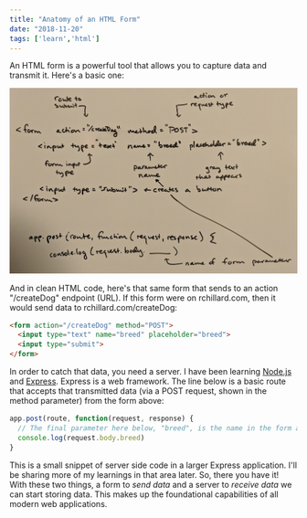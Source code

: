 ```yaml
---
title: "Anatomy of an HTML Form"
date: "2018-11-20"
tags: ['learn','html']
---
```


An HTML form is a powerful tool that allows you to capture data and transmit it.  Here's a basic one:

![Sketch of HTML form](anatomy-of-a-form-post.jpg "Diagram of sketch")

And in clean HTML code, here's that same form that sends to an action "/createDog" endpoint (URL).  If this form were on rchillard.com, then it would send data to rchillard.com/createDog:
```html
<form action="/createDog" method="POST">
  <input type="text" name="breed" placeholder="breed">
  <input type="submit">
</form>
```

In order to catch that data, you need a server.  I have been learning [Node.js](https://nodejs.org/en/) and [Express](https://www.npmjs.com/package/express).  Express is a web framework.  The line below is a basic route that accepts that transmitted data (via a POST request, shown in the method parameter) from the form above:
```javascript
app.post(route, function(request, response) {
  // The final parameter here below, "breed", is the name in the form action above
  console.log(request.body.breed) 
}
```

This is a small snippet of server side code in a larger Express application.  I'll be sharing more of my learnings in that area later.  So, there you have it!  With these two things, a form to *send data* and a server to *receive data* we can start storing data.  This makes up the foundational capabilities of all modern web applications.
